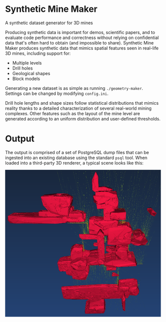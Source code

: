 # Synthetic Mine Maker
A synthetic dataset generator for 3D mines

Producing synthetic data is important for demos, scientific papers, and
to evaluate code performance and correctness without relying on confidential
data that's often hard to obtain (and impossible to share).
Synthetic Mine Maker produces synthetic data that mimics spatial features seen
in real-life 3D mines, including support for:

- Multiple levels
- Drill holes
- Geological shapes
- Block models

Generating a new dataset is as simple as running `./geometry-maker`. Settings
can be changed by modifying `config.ini`.

Drill hole lengths and shape sizes follow statistical distributions that
mimics reality thanks to a detailed characterization of several real-world
mining complexes. Other features such as the layout of the mine level are
generated according to an uniform distribution and user-defined thresholds.

# Output

The output is comprised of a set of PostgreSQL dump files that can be
ingested into an existing database using the standard `psql` tool. When
loaded into a third-party 3D renderer, a typical scene looks like this:

![](images/synthetic_mine.png)
